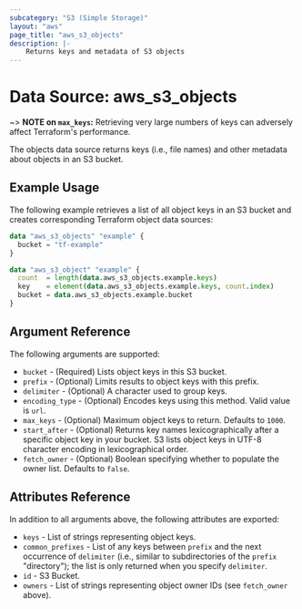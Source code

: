 ```yaml
---
subcategory: "S3 (Simple Storage)"
layout: "aws"
page_title: "aws_s3_objects"
description: |-
    Returns keys and metadata of S3 objects
---
```


# Data Source: aws_s3_objects

~> **NOTE on `max_keys`:** Retrieving very large numbers of keys can adversely affect Terraform's performance.

The objects data source returns keys (i.e., file names) and other metadata about objects in an S3 bucket.

## Example Usage

The following example retrieves a list of all object keys in an S3 bucket and creates corresponding Terraform object data sources:

```terraform
data "aws_s3_objects" "example" {
  bucket = "tf-example"
}

data "aws_s3_object" "example" {
  count  = length(data.aws_s3_objects.example.keys)
  key    = element(data.aws_s3_objects.example.keys, count.index)
  bucket = data.aws_s3_objects.example.bucket
}
```

## Argument Reference

The following arguments are supported:

* `bucket` - (Required) Lists object keys in this S3 bucket.
* `prefix` - (Optional) Limits results to object keys with this prefix.
* `delimiter` - (Optional) A character used to group keys.
* `encoding_type` - (Optional) Encodes keys using this method. Valid value is `url`.
* `max_keys` - (Optional) Maximum object keys to return. Defaults to `1000`.
* `start_after` - (Optional) Returns key names lexicographically after a specific object key in your bucket. S3 lists object keys in UTF-8 character encoding in lexicographical order.
* `fetch_owner` - (Optional) Boolean specifying whether to populate the owner list. Defaults to `false`.

## Attributes Reference

In addition to all arguments above, the following attributes are exported:

* `keys` - List of strings representing object keys.
* `common_prefixes` - List of any keys between `prefix` and the next occurrence of `delimiter` (i.e., similar to subdirectories of the `prefix` "directory"); the list is only returned when you specify `delimiter`.
* `id` - S3 Bucket.
* `owners` - List of strings representing object owner IDs (see `fetch_owner` above).
